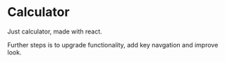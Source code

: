# Calculator

Just calculator, made with react. 

Further steps is to upgrade functionality, add key navgation and improve look.



